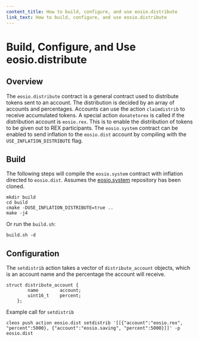 ```yaml
---
content_title: How to build, configure, and use eosio.distribute
link_text: How to build, configure, and use eosio.distribute
---
```

# Build, Configure, and Use eosio.distribute

## Overview

The `eosio.distribute` contract is a general contract used to distribute tokens sent to an account. The distribution is decided by an array of accounts and percentages. Accounts can use the action `claimdistrib` to receive accumulated tokens. A special action `donatetorex` is called if the distribution account is `eosio.rex`. This is to enable the distribution of tokens to be given out to REX participants. The `eosio.system` contract can be enabled to send inflation to the `eosio.dist` account by compiling with the `USE_INFLATION_DISTRIBUTE` flag.

## Build
The following steps will compile the `eosio.system` contract with inflation directed to `eosio.dist`. Assumes the [eosio.system](https://github.com/eosio/eosio.system) repository has been cloned. 

```
mkdir build
cd build
cmake -DUSE_INFLATION_DISTRIBUTE=true ..
make -j4 
```

Or run the `build.sh`:

```
build.sh -d
```

## Configuration

The `setdistrib` action takes a vector of `distribute_account` objects, which is an account name and the percentage the account will receive.

```
struct distribute_account {
        name        account;
        uint16_t    percent;
    };
```

Example call for `setdistrib`

```
cleos push action eosio.dist setdistrib '[[{"account":"eosio.rex", "percent":5000}, {"account":"eosio.saving", "percent":5000}]]' -p eosio.dist
```
